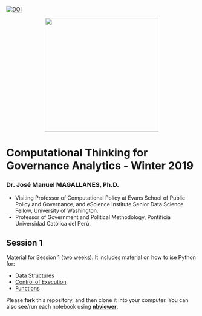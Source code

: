 [![DOI](https://zenodo.org/badge/DOI/10.5281/zenodo.2552029.svg)](https://doi.org/10.5281/zenodo.2552029)


<center>
<img src="https://i.imgur.com/PdfGGVZ.png" style="width: 300px;"/>
</center>

# Computational Thinking for Governance Analytics - Winter 2019

### Dr. José Manuel MAGALLANES, Ph.D. 
* Visiting Professor of Computational Policy at Evans School of Public Policy and Governance, and eScience Institute Senior Data Science Fellow, University of Washington.
* Professor of Government and Political Methodology, Pontificia Universidad Católica del Perú. 

## Session 1

Material for Session 1 (two weeks).
It includes material on how to ise Python for:

* [Data Structures](https://nbviewer.jupyter.org/github/EvansDataScience/ComputationalThinking_Gov_1/blob/master/S1_A_Py_dataStructures.ipynb?flush_cache=true)
* [Control of Execution](https://nbviewer.jupyter.org/github/EvansDataScience/ComputationalThinking_Gov_1/blob/master/S1_B_Py_controlOfExecution.ipynb?flush_cache=true)
* [Functions](https://nbviewer.jupyter.org/github/EvansDataScience/ComputationalThinking_Gov_1/blob/master/S1_C_Py_progfunctions.ipynb?flush_cache=true)

Please **fork** this repository, and then clone it into your computer. You can also see/run each notebook using [**nbviewer**](http://nbviewer.jupyter.org).

